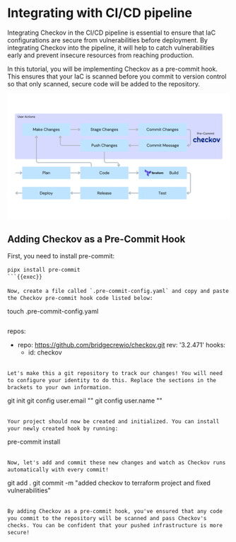# Integrating with CI/CD pipeline

Integrating Checkov in the CI/CD pipeline is essential to ensure that IaC configurations are secure from vulnerabilities before deployment. By integrating Checkov into the pipeline, it will help to catch vulnerabilities early and prevent insecure resources from reaching production. 

In this tutorial, you will be implementing Checkov as a pre-commit hook. This ensures that your IaC is scanned before you commit to version control so that only scanned, secure code will be added to the repository. 

![Integration with CI/CD pipeline](../../images/IV.png)

## Adding Checkov as a Pre-Commit Hook

First, you need to install pre-commit:

```
pipx install pre-commit
```{{exec}}

Now, create a file called `.pre-commit-config.yaml` and copy and paste the Checkov pre-commit hook code listed below:

```
touch .pre-commit-config.yaml
```{{exec}}

```
repos:
  - repo: https://github.com/bridgecrewio/checkov.git
    rev: '3.2.471'
    hooks:
      - id: checkov
```{{copy}}

Let's make this a git repository to track our changes! You will need to configure your identity to do this. Replace the sections in the brackets to your own information. 

```
git init
git config user.email "<YOUR EMAIL>"
git config user.name "<YOUR NAME>"
```{{copy}}

Your project should now be created and initialized. You can install your newly created hook by running: 

```
pre-commit install
```{{exec}}

Now, let's add and commit these new changes and watch as Checkov runs automatically with every commit! 

```
git add .
git commit -m "added checkov to terraform project and fixed vulnerabilities"
```{{exec}}

By adding Checkov as a pre-commit hook, you've ensured that any code you commit to the repository will be scanned and pass Checkov's checks. You can be confident that your pushed infrastructure is more secure!